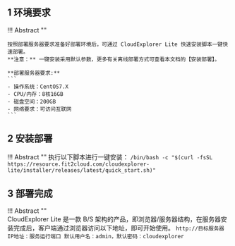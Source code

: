## 1 环境要求

!!! Abstract ""

    按照部署服务器要求准备好部署环境后，可通过 CloudExplorer Lite 快速安装脚本一键快速部署。  
    **注意：** 一键安装采用默认参数，更多有关离线部署方式可查看本文档的【安装部署】。 

    **部署服务器要求:** 
    ```
    - 操作系统：CentOS7.X
    - CPU/内存：8核16GB
    - 磁盘空间：200GB
    - 网络要求：可访问互联网
    ```

## 2 安装部署

!!! Abstract ""
	执行以下脚本进行一键安装： 
    ```
    /bin/bash -c "$(curl -fsSL https://resource.fit2cloud.com/cloudexplorer-lite/installer/releases/latest/quick_start.sh)"
    ```

## 3 部署完成 
 
!!! Abstract ""   
    CloudExplorer Lite 是一款 B/S 架构的产品，即浏览器/服务器结构，在服务器安装完成后，客户端通过浏览器访问以下地址，即可开始使用。
    ```
    http://目标服务器IP地址：服务运行端口
    默认用户名：admin，默认密码：cloudexplorer
    ```